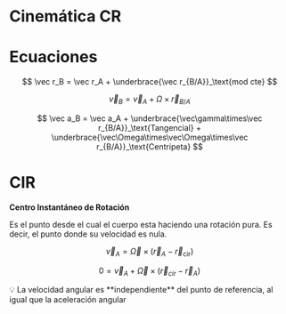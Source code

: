 # Cinemática CR

# Ecuaciones

$$
\vec r_B = \vec r_A + \underbrace{\vec r_{B/A}}_\text{mod cte}
$$

$$
\vec v_B = \vec v_A + \Omega \times \vec r_{B/A}
$$

$$
\vec a_B = \vec a_A + \underbrace{\vec\gamma\times\vec r_{B/A}}_\text{Tangencial} + \underbrace{\vec\Omega\times\vec\Omega\times\vec r_{B/A}}_\text{Centripeta}
$$

# CIR

**Centro Instantáneo de Rotación**

Es el punto desde el cual el cuerpo esta haciendo una rotación pura. Es decir, el punto donde su velocidad es nula.

$$
\vec v_A = \vec\Omega \times (\vec r_A - \vec r_\text{cir})
$$

$$
0 = \vec v_A + \vec \Omega\times(\vec r_{cir} - \vec r_{A})
$$

<aside>
💡 La velocidad angular es **independiente** del punto de referencia, al igual que la aceleración angular

</aside>